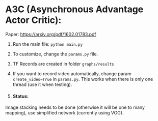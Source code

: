 # A3C (Asynchronous Advantage Actor Critic):
Paper: https://arxiv.org/pdf/1602.01783.pdf

1. Run the main file:    `python main.py`

2. To customize, change the `params.py` file.

3. TF Records are created in folder `graphs/results`

4. If you want to record video automatically, change param `create_video=True` in `params.py`. This works when there is only one thread (use it when testing). 

5. #### Status: 
Image stacking needs to be done (otherwise it will be one to many mapping), use simplified network (currently using VGG).
